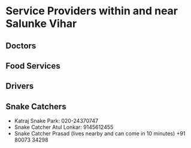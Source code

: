 # Service Providers within and near Salunke Vihar

## Doctors

## Food Services

## Drivers

## Snake Catchers

- Katraj Snake Park: 020-24370747 
- Snake Catcher Atul Lonkar: 9145612455
- Snake Catcher Prasad (lives nearby and can come in 10 minutes)  +91 80073 34298

